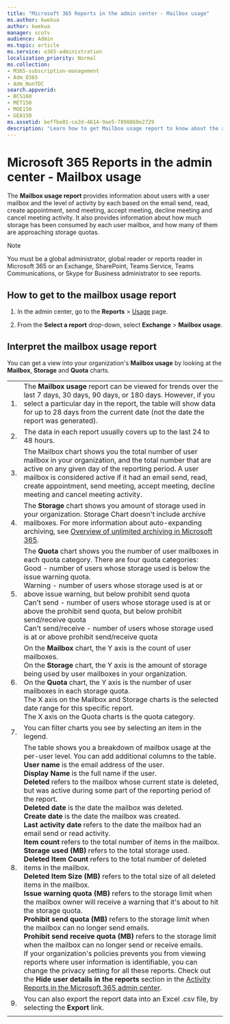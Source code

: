 ```yaml
---
title: "Microsoft 365 Reports in the admin center - Mailbox usage"
ms.author: kwekua
author: kwekua
manager: scotv
audience: Admin
ms.topic: article
ms.service: o365-administration
localization_priority: Normal
ms.collection: 
- M365-subscription-management 
- Adm_O365
- Adm_NonTOC
search.appverid:
- BCS160
- MET150
- MOE150
- GEA150
ms.assetid: beffbe01-ce2d-4614-9ae5-7898868e2729
description: "Learn how to get Mailbox usage report to know about the activities of the users with a user mailbox."
---
```


# Microsoft 365 Reports in the admin center - Mailbox usage

The **Mailbox usage report** provides information about users with a user mailbox and the level of activity by each based on the email send, read, create appointment, send meeting, accept meeting, decline meeting and cancel meeting activity. It also provides information about how much storage has been consumed by each user mailbox, and how many of them are approaching storage quotas. 
  
> [!NOTE]
> You must be a global administrator, global reader or reports reader in Microsoft 365 or an Exchange, SharePoint, Teams Service, Teams Communications, or Skype for Business administrator to see reports. 
 
## How to get to the mailbox usage report

1. In the admin center, go to the **Reports** \> <a href="https://go.microsoft.com/fwlink/p/?linkid=2074756" target="_blank">Usage</a> page.

    
2. From the **Select a report** drop-down, select **Exchange** \> **Mailbox usage**.
  
## Interpret the mailbox usage report

You can get a view into your organization's **Mailbox usage** by looking at the **Mailbox**, **Storage** and **Quota** charts. 
  
|||
|:-----|:-----|
|1.  <br/> |The **Mailbox usage** report can be viewed for trends over the last 7 days, 30 days, 90 days, or 180 days. However, if you select a particular day in the report, the table will show data for up to 28 days from the current date (not the date the report was generated).  <br/> |
|2.  <br/> |The data in each report usually covers up to the last 24 to 48 hours.  <br/> |
|3.  <br/> |The Mailbox chart shows you the total number of user mailbox in your organization, and the total number that are active on any given day of the reporting period. A user mailbox is considered active if it had an email send, read, create appointment, send meeting, accept meeting, decline meeting and cancel meeting activity.  <br/> |
|4.  <br/> |The **Storage** chart shows you amount of storage used in your organization. Storage Chart doesn't include archive mailboxes. For more information about auto-expanding archiving, see [Overview of unlimited archiving in Microsoft 365](https://docs.microsoft.com/office365/securitycompliance/unlimited-archiving).<br/> |
|5.  <br/> | The **Quota** chart shows you the number of user mailboxes in each quota category. There are four quota categories:  <br/>  Good - number of users whose storage used is below the issue warning quota.  <br/>  Warning - number of users whose storage used is at or above issue warning, but below prohibit send quota  <br/>  Can't send - number of users whose storage used is at or above the prohibit send quota, but below prohibit send/receive quota  <br/>  Can't send/receive - number of users whose storage used is at or above prohibit send/receive quota  <br/> |
|6.  <br/> | On the **Mailbox** chart, the Y axis is the count of user mailboxes.  <br/>  On the **Storage** chart, the Y axis is the amount of storage being used by user mailboxes in your organization.  <br/>  On the **Quota** chart, the Y axis is the number of user mailboxes in each storage quota.  <br/>  The X axis on the Mailbox and Storage charts is the selected date range for this specific report.  <br/>  The X axis on the Quota charts is the quota category.  <br/> |
|7.  <br/> |You can filter charts you see by selecting an item in the legend.  <br/> |
|8.  <br/> | The table shows you a breakdown of mailbox usage at the per-user level. You can add additional columns to the table.  <br/> **User name** is the email address of the user.  <br/> **Display Name** is the full name if the user.  <br/> **Deleted** refers to the mailbox whose current state is deleted, but was active during some part of the reporting period of the report.  <br/> **Deleted date** is the date the mailbox was deleted.  <br/> **Create date** is the date the mailbox was created.  <br/> **Last activity date** refers to the date the mailbox had an email send or read activity.  <br/> **Item count** refers to the total number of items in the mailbox.  <br/> **Storage used (MB)** refers to the total storage used.  <br/> **Deleted Item Count** refers to the total number of deleted items in the mailbox. <br/> **Deleted Item Size (MB)** refers to the total size of all deleted items in the mailbox. <br/> **Issue warning quota (MB)** refers to the storage limit when the mailbox owner will receive a warning that it's about to hit the storage quota.  <br/> **Prohibit send quota (MB)** refers to the storage limit when the mailbox can no longer send emails.  <br/> **Prohibit send receive quota (MB)** refers to the storage limit when the mailbox can no longer send or receive emails.  <br/>  If your organization's policies prevents you from viewing reports where user information is identifiable, you can change the privacy setting for all these reports. Check out the **Hide user details in the reports** section in the [Activity Reports in the Microsoft 365 admin center](activity-reports.md).  <br/> |
|9.  <br/> |You can also export the report data into an Excel .csv file, by selecting the **Export** link.  <br/> |
|||
   


